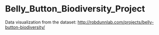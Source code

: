 # Belly_Button_Biodiversity_Project
Data visualization from the dataset: http://robdunnlab.com/projects/belly-button-biodiversity/

